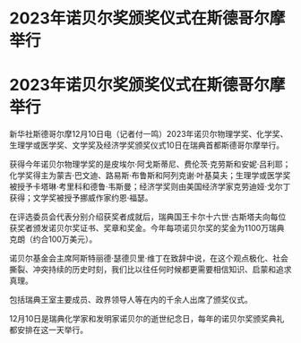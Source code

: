 # 2023年诺贝尔奖颁奖仪式在斯德哥尔摩举行

# 2023年诺贝尔奖颁奖仪式在斯德哥尔摩举行

新华社斯德哥尔摩12月10日电（记者付一鸣）2023年诺贝尔物理学奖、化学奖、生理学或医学奖、文学奖及经济学奖颁奖仪式10日在瑞典首都斯德哥尔摩举行。

获得今年诺贝尔物理学奖的是皮埃尔·阿戈斯蒂尼、费伦茨·克劳斯和安妮·吕利耶；化学奖得主为蒙吉·巴文迪、路易斯·布鲁斯和阿列克谢·叶基莫夫；生理学或医学奖被授予卡塔琳·考里科和德鲁·韦斯曼；经济学奖则由美国经济学家克劳迪娅·戈尔丁获得；文学奖被授予挪威作家约恩·福瑟。

在评选委员会代表分别介绍获奖者成就后，瑞典国王卡尔十六世·古斯塔夫向每位获奖者颁发诺贝尔奖证书、奖章和奖金。今年每项诺贝尔奖的奖金为1100万瑞典克朗（约合100万美元）。

诺贝尔基金会主席阿斯特丽德·瑟德贝里·维丁在致辞中说，在这个观点极化、社会撕裂、冲突持续的历史时刻，我们比以往任何时候都更需要相信知识、启蒙和追求真理。

包括瑞典王室主要成员、政界领导人等在内的千余人出席了颁奖仪式。

12月10日是瑞典化学家和发明家诺贝尔的逝世纪念日，每年的诺贝尔奖颁奖典礼都安排在这一天举行。

